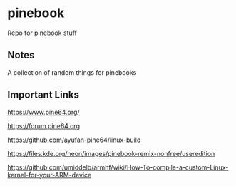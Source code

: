 # pinebook

Repo for pinebook stuff

## Notes

A collection of random things for pinebooks

## Important Links

https://www.pine64.org/

https://forum.pine64.org

https://github.com/ayufan-pine64/linux-build

https://files.kde.org/neon/images/pinebook-remix-nonfree/useredition

https://github.com/umiddelb/armhf/wiki/How-To-compile-a-custom-Linux-kernel-for-your-ARM-device
